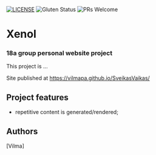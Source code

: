 [![LICENSE](https://img.shields.io/badge/license-MIT-blue.svg?style=flat-square)](https://github.com/belauzas/HTML5-website-template/blob/master/LICENSE.md)
![Gluten Status](https://img.shields.io/badge/Gluten-Free-green.svg)
![PRs Welcome](https://img.shields.io/badge/PRs-welcome-brightgreen.svg)

# Xenol
### 18a group personal website project

This project is ...

Site published at https://vilmapa.github.io/SveikasVaikas/

## Project features
- repetitive content is generated/rendered;

## Authors
[Vilma]